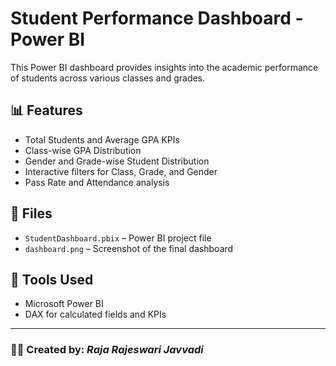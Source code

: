 # Student Performance Dashboard - Power BI

This Power BI dashboard provides insights into the academic performance of students across various classes and grades.

## 📊 Features
- Total Students and Average GPA KPIs
- Class-wise GPA Distribution
- Gender and Grade-wise Student Distribution
- Interactive filters for Class, Grade, and Gender
- Pass Rate and Attendance analysis

## 📁 Files
- `StudentDashboard.pbix` – Power BI project file
- `dashboard.png` – Screenshot of the final dashboard

## 📌 Tools Used
- Microsoft Power BI
- DAX for calculated fields and KPIs

---

### 👩‍💻 Created by: *Raja Rajeswari Javvadi*


